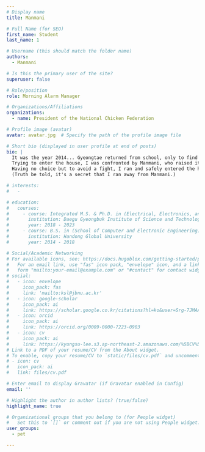 ```yaml
---
# Display name
title: Manmani

# Full Name (for SEO)
first_name: Student
last_name: 1

# Username (this should match the folder name)
authors:
  - Manmani

# Is this the primary user of the site?
superuser: false

# Role/position
role: Morning Alarm Manager

# Organizations/Affiliations
organizations:
  - name: President of the National Chicken Federation

# Profile image (avatar)
avatar: avatar.jpg  # Specify the path of the profile image file

# Short bio (displayed in user profile at end of posts)
bio: |
  It was the year 2014... Gyeongtae returned from school, only to find Manmani waiting in an angry state...  
  Trying to enter the house, I was confronted by Manmani, who raised its feathers and blocked my way...  
  Having no choice but to avoid a fight, I ran and safely entered the house away from Manmani.  
  (Truth be told, it's a secret that I ran away from Manmani.)

# interests:
#   - 

# education:
#   courses:
#     - course: Integrated M.S. & Ph.D. in (Electrical, Electronics, and Computer Engineering)
#       institution: Daegu Gyeongbuk Institute of Science and Technology (DGIST)
#       year: 2018 - 2023
#     - course: B.S. in (School of Computer and Electronic Engineering)
#       institution: Handong Global University
#       year: 2014 - 2018

# Social/Academic Networking
# For available icons, see: https://docs.hugoblox.com/getting-started/page-builder/#icons
#   For an email link, use "fas" icon pack, "envelope" icon, and a link in the
#   form "mailto:your-email@example.com" or "#contact" for contact widget.
# social:
#   - icon: envelope
#     icon_pack: fas
#     link: 'mailto:ksl@jbnu.ac.kr'
#   - icon: google-scholar
#     icon_pack: ai
#     link: https://scholar.google.co.kr/citations?hl=ko&user=Srg-7JMAAAAJ&view_op=list_works&authuser=3&gmla=AKKJWFdKkn6oOSodKydbVjFB9IpHqHHucjz06KnXACXkcsad_elmO3TnVclXh3i46QOPtpevNt2mKEReoILewOZrWPw38nBujERgFLA6D1JXhmVcGPzUiQU4Fg
#   - icon: orcid
#     icon_pack: ai
#     link: https://orcid.org/0009-0000-7223-0903
#   - icon: cv
#     icon_pack: ai
#     link: https://kyungsu-lee.s3.ap-northeast-2.amazonaws.com/%5BCV%5D+Kyungsu+Lee.pdf
# Link to a PDF of your resume/CV from the About widget.
# To enable, copy your resume/CV to `static/files/cv.pdf` and uncomment the lines below.
# - icon: cv
#   icon_pack: ai
#   link: files/cv.pdf

# Enter email to display Gravatar (if Gravatar enabled in Config)
email: ''

# Highlight the author in author lists? (true/false)
highlight_name: true

# Organizational groups that you belong to (for People widget)
#   Set this to `[]` or comment out if you are not using People widget.
user_groups:
  - pet

---
```

